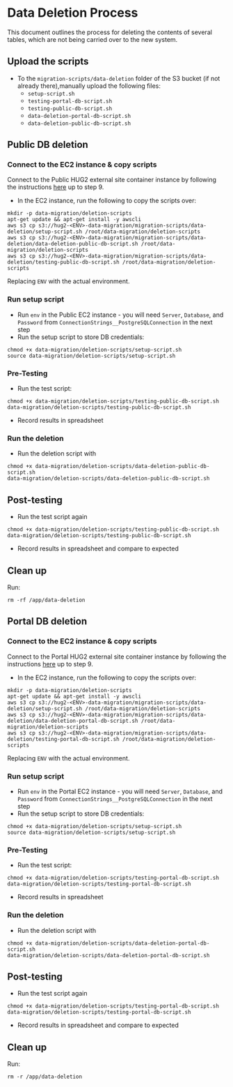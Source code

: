 # Data Deletion Process

This document outlines the process for deleting the contents of several tables, which are not being carried over to the new system.

## Upload the scripts
- To the `migration-scripts/data-deletion` folder of the S3 bucket (if not already there),manually upload the following files:
  - `setup-script.sh`
  - `testing-portal-db-script.sh`
  - `testing-public-db-script.sh`
  - `data-deletion-portal-db-script.sh`
  - `data-deletion-public-db-script.sh`

## Public DB deletion
### Connect to the EC2 instance & copy scripts
Connect to the Public HUG2 external site container instance by following the instructions [here](https://softwiretech.atlassian.net/wiki/spaces/Support/pages/20606746709/DESNZ+HUG2+Common+Tasks#5.-Accessing-Database) up to step 9.
- In the EC2 instance, run the following to copy the scripts over:
```shell
mkdir -p data-migration/deletion-scripts
apt-get update && apt-get install -y awscli
aws s3 cp s3://hug2-<ENV>-data-migration/migration-scripts/data-deletion/setup-script.sh /root/data-migration/deletion-scripts
aws s3 cp s3://hug2-<ENV>-data-migration/migration-scripts/data-deletion/data-deletion-public-db-script.sh /root/data-migration/deletion-scripts
aws s3 cp s3://hug2-<ENV>-data-migration/migration-scripts/data-deletion/testing-public-db-script.sh /root/data-migration/deletion-scripts
```
Replacing `ENV` with the actual environment.

### Run setup script
- Run `env` in the Public EC2 instance - you will need `Server`, `Database`, and `Password` from `ConnectionStrings__PostgreSQLConnection` in the next step
- Run the setup script to store DB credentials:
```shell
chmod +x data-migration/deletion-scripts/setup-script.sh
source data-migration/deletion-scripts/setup-script.sh
```

### Pre-Testing
- Run the test script:
```shell
chmod +x data-migration/deletion-scripts/testing-public-db-script.sh
data-migration/deletion-scripts/testing-public-db-script.sh
```
- Record results in spreadsheet

### Run the deletion
- Run the deletion script with
```shell 
chmod +x data-migration/deletion-scripts/data-deletion-public-db-script.sh
data-migration/deletion-scripts/data-deletion-public-db-script.sh
```

## Post-testing
- Run the test script again
```shell
chmod +x data-migration/deletion-scripts/testing-public-db-script.sh
data-migration/deletion-scripts/testing-public-db-script.sh
```
- Record results in spreadsheet and compare to expected

## Clean up
Run:
```shell
rm -rf /app/data-deletion
```

## Portal DB deletion
### Connect to the EC2 instance & copy scripts
Connect to the Portal HUG2 external site container instance by following the instructions [here](https://softwiretech.atlassian.net/wiki/spaces/Support/pages/20606746709/DESNZ+HUG2+Common+Tasks#5.-Accessing-Database) up to step 9.
- In the EC2 instance, run the following to copy the scripts over:
```shell
mkdir -p data-migration/deletion-scripts
apt-get update && apt-get install -y awscli
aws s3 cp s3://hug2-<ENV>-data-migration/migration-scripts/data-deletion/setup-script.sh /root/data-migration/deletion-scripts
aws s3 cp s3://hug2-<ENV>-data-migration/migration-scripts/data-deletion/data-deletion-portal-db-script.sh /root/data-migration/deletion-scripts
aws s3 cp s3://hug2-<ENV>-data-migration/migration-scripts/data-deletion/testing-portal-db-script.sh /root/data-migration/deletion-scripts
```
Replacing `ENV` with the actual environment.

### Run setup script
- Run `env` in the Portal EC2 instance - you will need `Server`, `Database`, and `Password` from `ConnectionStrings__PostgreSQLConnection` in the next step
- Run the setup script to store DB credentials:
```shell
chmod +x data-migration/deletion-scripts/setup-script.sh
source data-migration/deletion-scripts/setup-script.sh
```

### Pre-Testing
- Run the test script:
```shell
chmod +x data-migration/deletion-scripts/testing-portal-db-script.sh
data-migration/deletion-scripts/testing-portal-db-script.sh
```
- Record results in spreadsheet

### Run the deletion
- Run the deletion script with
```shell 
chmod +x data-migration/deletion-scripts/data-deletion-portal-db-script.sh
data-migration/deletion-scripts/data-deletion-portal-db-script.sh
```

## Post-testing
- Run the test script again
```shell
chmod +x data-migration/deletion-scripts/testing-portal-db-script.sh
data-migration/deletion-scripts/testing-portal-db-script.sh
```
- Record results in spreadsheet and compare to expected

## Clean up
Run:
```shell
rm -r /app/data-deletion
```